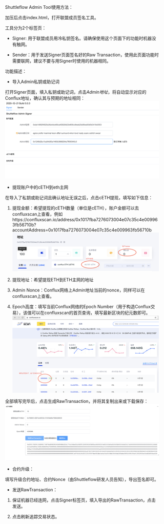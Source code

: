 Shuttleflow Admin Tool使用方法：

加压后点击index.html，打开联盟成员签名工具。

工具分为2个标签页：

- Signer: 用于联盟成员用冷私钥签名。请确保使用这个页面下的功能时机器没有触网。

- Sender：用于发送Signer页面签名好的Raw Transaction，使用此页面功能时需要联网，建议不要与用Signer时使用的机器相同。

功能描述：

- 导入Admin私钥或助记词


打开Signer页面，填入私钥或助记词，点击*Admin地址*，将自动显示对应的Conflux地址，确认其与预期的地址相同：
![0](pics/0.png)

- 提现账户中的cETH到eth主网

在导入了私钥或助记词且确认地址无误之后，点击cETH提现，填写如下信息：

1. 提现金额：希望提现的cETH数量（单位是cETH），账户金额可以去confluxscan上查看，例如https://confluxscan.io/address/0x1017fba7276073004e07c35c4e009963fb56710b?accountAddress=0x1017fba7276073004e07c35c4e009963fb56710b
![1](pics/1.png)

2. 提现地址：希望提现ETH到ETH主网的地址

3. Admin Nonce：Conflux网络上Admin地址当前的nonce，同样可以在confluxscan上查看。

4. Epoch高度：填写当前Conflux网络的Epoch Number（用于构造Conflux交易），该值可以在confluxscan的首页查询，填写最新区块的纪元数即可。
![2](pics/2.png)

全部填写完毕后，点击生成RawTransaction，并将其复制出来或下载保存：
![4](pics/4.png)

- 合约升级：

填写升级合约地址、合约Nonce（由Shuttleflow研发人员告知），导出签名即可。

- 发送RawTransaction：

1. 保证机器已经连网，点击Signer标签页，填入导出的RawTransaction，点击发送。

2. 点击刷新追踪交易状态。